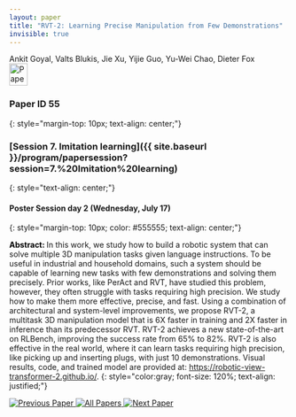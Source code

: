 ```yaml
---
layout: paper
title: "RVT-2: Learning Precise Manipulation from Few Demonstrations"
invisible: true
---
```

<div class="paper-authors">
<div class="paper-author-box">
    <div class="paper-author-name">Ankit Goyal, Valts Blukis, Jie Xu, Yijie Guo, Yu-Wei Chao, Dieter Fox</div>
    <div class="paper-author-uni"></div>
</div>

</div><div class="paper-pdf">
                <div> <a href="https://enriquecoronadozu.github.io/rssproceedings2024/rss20/p055.pdf"><img src="{{ site.baseurl }}/images/paper_link.png" alt="Paper Website" width = "33"  height = "40"/></a> </div>
                </div>

### Paper ID 55
{: style="margin-top: 10px; text-align: center;"}

### [Session 7. Imitation learning]({{ site.baseurl }}/program/papersession?session=7.%20Imitation%20learning)
{: style="text-align: center;"}

#### Poster Session day 2 (Wednesday, July 17)
{: style="margin-top: 10px; color: #555555; text-align: center;"}

<b style="color: black;">Abstract: </b>In this work, we study how to build a robotic system that can solve multiple 3D manipulation tasks given language instructions. To be useful in industrial and household domains, such a system should be capable of learning new tasks with few demonstrations and solving them precisely. Prior works, like PerAct and RVT, have studied this problem, however, they often struggle with tasks requiring high precision. We study how to make them more effective, precise, and fast. Using a combination of architectural and system-level improvements, we propose RVT-2, a multitask 3D manipulation model that is 6X faster in training and 2X faster in inference than its predecessor RVT. RVT-2 achieves a new state-of-the-art on RLBench, improving the success rate from 65% to 82%. RVT-2 is also effective in the real world, where it can learn tasks requiring high precision, like picking up and inserting plugs, with just 10 demonstrations. Visual results, code, and trained model are provided at: https://robotic-view-transformer-2.github.io/.
{: style="color:gray; font-size: 120%; text-align: justified;"}


<div class="paper-menu">
<a href="{{ site.baseurl }}/program/papers/054/"> <img src="{{ site.baseurl }}/images/previous_paper_icon.png" alt="Previous Paper" title="Previous Paper"/> </a>
<a href="{{ site.baseurl }}/program/papers"><img src="{{ site.baseurl }}/images/overview_icon.png" alt="All Papers" title="All Papers"/> </a>
<a href="{{ site.baseurl }}/program/papers/056/"> <img src="{{ site.baseurl }}/images/next_paper_icon.png" alt="Next Paper" title="Next Paper"/> </a>

</div>
